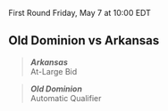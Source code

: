 First Round
Friday, May 7 at 10:00 EDT
## Old Dominion vs Arkansas

> ***Arkansas***  
> At-Large Bid

> ***Old Dominion***  
> Automatic Qualifier